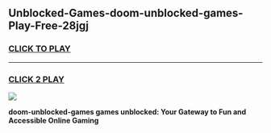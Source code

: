 
## Unblocked-Games-doom-unblocked-games-Play-Free-28jgj
<h3>
<a href="https://premium76.site?title=doom-unblocked-games&ref=10A">CLICK TO PLAY</a></h3>
<hr>

<h3>
<a href="https://premium76.site?title=doom-unblocked-games&ref=10A">CLICK 2 PLAY</a>
  
</h3>

<a href="https://premium76.site?title=doom-unblocked-games&ref=10A"><img src="https://clearcache.store/games.png"></a>


**doom-unblocked-games games unblocked: Your Gateway to Fun and Accessible Online Gaming**
